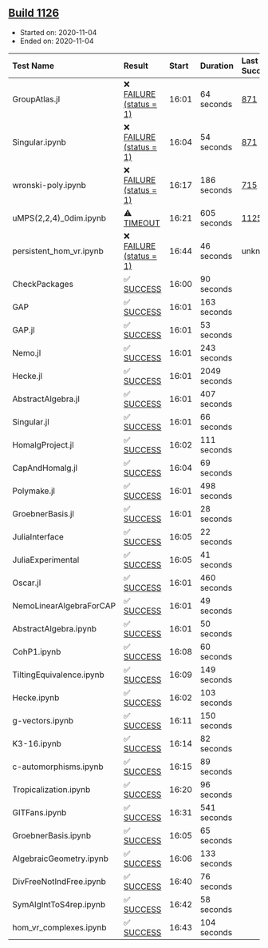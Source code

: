 ## [Build 1126](https://oscarci.mathematik.uni-kl.de/job/oscar-stable/1126/)

* Started on: 2020-11-04
* Ended on: 2020-11-04

| Test Name    | Result | Start | Duration | Last Success | First Failure |
|:-------------|:-------|:------|:---------|:-------------|:--------------|
| GroupAtlas.jl | ❌ [FAILURE (status = 1)](https://oscarci.mathematik.uni-kl.de/job/oscar-stable/1126/artifact/logs/build-1126/GroupAtlas.jl.log) | 16:01 | 64 seconds | [871](https://oscarci.mathematik.uni-kl.de/job/oscar-stable/871/) | [872](https://oscarci.mathematik.uni-kl.de/job/oscar-stable/872/) |
| Singular.ipynb | ❌ [FAILURE (status = 1)](https://oscarci.mathematik.uni-kl.de/job/oscar-stable/1126/artifact/logs/build-1126/Singular.ipynb.log) | 16:04 | 54 seconds | [871](https://oscarci.mathematik.uni-kl.de/job/oscar-stable/871/) | [872](https://oscarci.mathematik.uni-kl.de/job/oscar-stable/872/) |
| wronski-poly.ipynb | ❌ [FAILURE (status = 1)](https://oscarci.mathematik.uni-kl.de/job/oscar-stable/1126/artifact/logs/build-1126/wronski-poly.ipynb.log) | 16:17 | 186 seconds | [715](https://oscarci.mathematik.uni-kl.de/job/oscar-stable/715/) | [716](https://oscarci.mathematik.uni-kl.de/job/oscar-stable/716/) |
| uMPS(2,2,4)_0dim.ipynb | ⚠ [TIMEOUT](https://oscarci.mathematik.uni-kl.de/job/oscar-stable/1126/artifact/logs/build-1126/uMPS-2-2-4-_0dim.ipynb.log) | 16:21 | 605 seconds | [1125](https://oscarci.mathematik.uni-kl.de/job/oscar-stable/1125/) | [1126](https://oscarci.mathematik.uni-kl.de/job/oscar-stable/1126/) |
| persistent_hom_vr.ipynb | ❌ [FAILURE (status = 1)](https://oscarci.mathematik.uni-kl.de/job/oscar-stable/1126/artifact/logs/build-1126/persistent_hom_vr.ipynb.log) | 16:44 | 46 seconds | unknown | unknown |
| CheckPackages | ✅ [SUCCESS](https://oscarci.mathematik.uni-kl.de/job/oscar-stable/1126/artifact/logs/build-1126/CheckPackages.log) | 16:00 | 90 seconds |  |  |
| GAP | ✅ [SUCCESS](https://oscarci.mathematik.uni-kl.de/job/oscar-stable/1126/artifact/logs/build-1126/GAP.log) | 16:01 | 163 seconds |  |  |
| GAP.jl | ✅ [SUCCESS](https://oscarci.mathematik.uni-kl.de/job/oscar-stable/1126/artifact/logs/build-1126/GAP.jl.log) | 16:01 | 53 seconds |  |  |
| Nemo.jl | ✅ [SUCCESS](https://oscarci.mathematik.uni-kl.de/job/oscar-stable/1126/artifact/logs/build-1126/Nemo.jl.log) | 16:01 | 243 seconds |  |  |
| Hecke.jl | ✅ [SUCCESS](https://oscarci.mathematik.uni-kl.de/job/oscar-stable/1126/artifact/logs/build-1126/Hecke.jl.log) | 16:01 | 2049 seconds |  |  |
| AbstractAlgebra.jl | ✅ [SUCCESS](https://oscarci.mathematik.uni-kl.de/job/oscar-stable/1126/artifact/logs/build-1126/AbstractAlgebra.jl.log) | 16:01 | 407 seconds |  |  |
| Singular.jl | ✅ [SUCCESS](https://oscarci.mathematik.uni-kl.de/job/oscar-stable/1126/artifact/logs/build-1126/Singular.jl.log) | 16:01 | 66 seconds |  |  |
| HomalgProject.jl | ✅ [SUCCESS](https://oscarci.mathematik.uni-kl.de/job/oscar-stable/1126/artifact/logs/build-1126/HomalgProject.jl.log) | 16:02 | 111 seconds |  |  |
| CapAndHomalg.jl | ✅ [SUCCESS](https://oscarci.mathematik.uni-kl.de/job/oscar-stable/1126/artifact/logs/build-1126/CapAndHomalg.jl.log) | 16:04 | 69 seconds |  |  |
| Polymake.jl | ✅ [SUCCESS](https://oscarci.mathematik.uni-kl.de/job/oscar-stable/1126/artifact/logs/build-1126/Polymake.jl.log) | 16:01 | 498 seconds |  |  |
| GroebnerBasis.jl | ✅ [SUCCESS](https://oscarci.mathematik.uni-kl.de/job/oscar-stable/1126/artifact/logs/build-1126/GroebnerBasis.jl.log) | 16:01 | 28 seconds |  |  |
| JuliaInterface | ✅ [SUCCESS](https://oscarci.mathematik.uni-kl.de/job/oscar-stable/1126/artifact/logs/build-1126/JuliaInterface.log) | 16:05 | 22 seconds |  |  |
| JuliaExperimental | ✅ [SUCCESS](https://oscarci.mathematik.uni-kl.de/job/oscar-stable/1126/artifact/logs/build-1126/JuliaExperimental.log) | 16:05 | 41 seconds |  |  |
| Oscar.jl | ✅ [SUCCESS](https://oscarci.mathematik.uni-kl.de/job/oscar-stable/1126/artifact/logs/build-1126/Oscar.jl.log) | 16:01 | 460 seconds |  |  |
| NemoLinearAlgebraForCAP | ✅ [SUCCESS](https://oscarci.mathematik.uni-kl.de/job/oscar-stable/1126/artifact/logs/build-1126/NemoLinearAlgebraForCAP.log) | 16:01 | 49 seconds |  |  |
| AbstractAlgebra.ipynb | ✅ [SUCCESS](https://oscarci.mathematik.uni-kl.de/job/oscar-stable/1126/artifact/logs/build-1126/AbstractAlgebra.ipynb.log) | 16:01 | 50 seconds |  |  |
| CohP1.ipynb | ✅ [SUCCESS](https://oscarci.mathematik.uni-kl.de/job/oscar-stable/1126/artifact/logs/build-1126/CohP1.ipynb.log) | 16:08 | 60 seconds |  |  |
| TiltingEquivalence.ipynb | ✅ [SUCCESS](https://oscarci.mathematik.uni-kl.de/job/oscar-stable/1126/artifact/logs/build-1126/TiltingEquivalence.ipynb.log) | 16:09 | 149 seconds |  |  |
| Hecke.ipynb | ✅ [SUCCESS](https://oscarci.mathematik.uni-kl.de/job/oscar-stable/1126/artifact/logs/build-1126/Hecke.ipynb.log) | 16:02 | 103 seconds |  |  |
| g-vectors.ipynb | ✅ [SUCCESS](https://oscarci.mathematik.uni-kl.de/job/oscar-stable/1126/artifact/logs/build-1126/g-vectors.ipynb.log) | 16:11 | 150 seconds |  |  |
| K3-16.ipynb | ✅ [SUCCESS](https://oscarci.mathematik.uni-kl.de/job/oscar-stable/1126/artifact/logs/build-1126/K3-16.ipynb.log) | 16:14 | 82 seconds |  |  |
| c-automorphisms.ipynb | ✅ [SUCCESS](https://oscarci.mathematik.uni-kl.de/job/oscar-stable/1126/artifact/logs/build-1126/c-automorphisms.ipynb.log) | 16:15 | 89 seconds |  |  |
| Tropicalization.ipynb | ✅ [SUCCESS](https://oscarci.mathematik.uni-kl.de/job/oscar-stable/1126/artifact/logs/build-1126/Tropicalization.ipynb.log) | 16:20 | 96 seconds |  |  |
| GITFans.ipynb | ✅ [SUCCESS](https://oscarci.mathematik.uni-kl.de/job/oscar-stable/1126/artifact/logs/build-1126/GITFans.ipynb.log) | 16:31 | 541 seconds |  |  |
| GroebnerBasis.ipynb | ✅ [SUCCESS](https://oscarci.mathematik.uni-kl.de/job/oscar-stable/1126/artifact/logs/build-1126/GroebnerBasis.ipynb.log) | 16:05 | 65 seconds |  |  |
| AlgebraicGeometry.ipynb | ✅ [SUCCESS](https://oscarci.mathematik.uni-kl.de/job/oscar-stable/1126/artifact/logs/build-1126/AlgebraicGeometry.ipynb.log) | 16:06 | 133 seconds |  |  |
| DivFreeNotIndFree.ipynb | ✅ [SUCCESS](https://oscarci.mathematik.uni-kl.de/job/oscar-stable/1126/artifact/logs/build-1126/DivFreeNotIndFree.ipynb.log) | 16:40 | 76 seconds |  |  |
| SymAlgIntToS4rep.ipynb | ✅ [SUCCESS](https://oscarci.mathematik.uni-kl.de/job/oscar-stable/1126/artifact/logs/build-1126/SymAlgIntToS4rep.ipynb.log) | 16:42 | 58 seconds |  |  |
| hom_vr_complexes.ipynb | ✅ [SUCCESS](https://oscarci.mathematik.uni-kl.de/job/oscar-stable/1126/artifact/logs/build-1126/hom_vr_complexes.ipynb.log) | 16:43 | 104 seconds |  |  |
